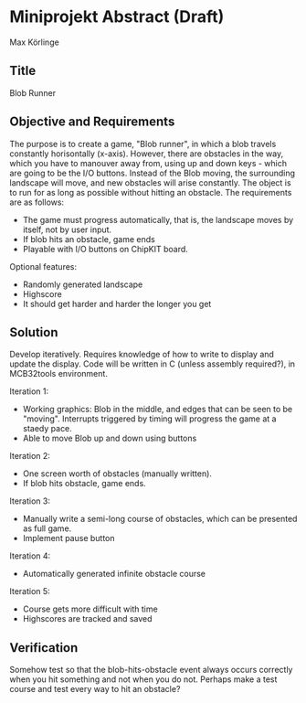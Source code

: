 # Miniprojekt Abstract (Draft)
Max Körlinge

## Title
Blob Runner

## Objective and Requirements
The purpose is to create a game, "Blob runner", in which a blob travels constantly horisontally (x-axis). However, there are obstacles in the way, which you have to manouver away from, using up and down keys - which are going to be the I/O buttons. Instead of the Blob moving, the surrounding landscape will move, and new obstacles will arise constantly. The object is to run for as long as possible without hitting an obstacle.
The requirements are as follows:
- The game must progress automatically, that is, the landscape moves by itself, not by user input.
- If blob hits an obstacle, game ends
- Playable with I/O buttons on ChipKIT board.

Optional features:
- Randomly generated landscape
- Highscore
- It should get harder and harder the longer you get

## Solution
Develop iteratively. Requires knowledge of how to write to display and update the display. Code will be written in C (unless assembly required?), in MCB32tools environment.

Iteration 1:
- Working graphics: Blob in the middle, and edges that can be seen to be "moving". Interrupts triggered by timing will progress the game at a staedy pace.
- Able to move Blob up and down using buttons

Iteration 2:
- One screen worth of obstacles (manually written).
- If blob hits obstacle, game ends.

Iteration 3:
- Manually write a semi-long course of obstacles, which can be presented as full game.
- Implement pause button

Iteration 4:
- Automatically generated infinite obstacle course

Iteration 5:
- Course gets more difficult with time
- Highscores are tracked and saved

## Verification
Somehow test so that the blob-hits-obstacle event always occurs correctly when you hit something and not when you do not. Perhaps make a test course and test every way to hit an obstacle?



